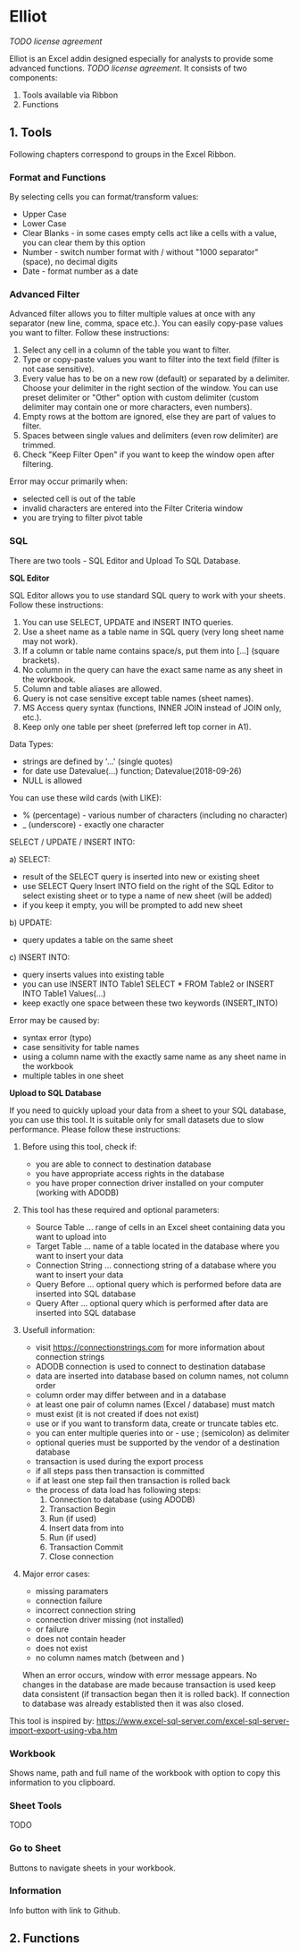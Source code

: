# Elliot

*TODO license agreement*

Elliot is an Excel addin designed especially for analysts to provide some advanced functions. *TODO license agreement*. It consists of two components:

1. Tools available via Ribbon
2. Functions

## 1. Tools

Following chapters correspond to groups in the Excel Ribbon.

### Format and Functions

By selecting cells you can format/transform values:

- Upper Case
- Lower Case
- Clear Blanks - in some cases empty cells act like a cells with a value, you can clear them by this option
- Number - switch number format with / without "1000 separator" (space), no decimal digits
- Date - format number as a date

### Advanced Filter

Advanced filter allows you to filter multiple values at once with any separator (new line, comma, space etc.). You can easily copy-pase values you want to filter. Follow these instructions:

1. Select any cell in a column of the table you want to filter.
2. Type or copy-paste values you want to filter into the text field (filter is not case sensitive).
3. Every value has to be on a new row (default) or separated by a delimiter. Choose your delimiter in the right section of the window. You can use preset delimiter or "Other" option with custom delimiter (custom delimiter may contain one or more characters, even numbers).
4. Empty rows at the bottom are ignored, else they are part of values to filter.
5. Spaces between single values and delimiters (even row delimiter) are trimmed.
6. Check "Keep Filter Open" if you want to keep the window open after filtering.

Error may occur primarily when:
- selected cell is out of the table
- invalid characters are entered into the Filter Criteria window
- you are trying to filter pivot table

### SQL

There are two tools - SQL Editor and Upload To SQL Database.

**SQL Editor**

SQL Editor allows you to use standard SQL query to work with your sheets. Follow these instructions:

1. You can use SELECT, UPDATE and INSERT INTO queries.
2. Use a sheet name as a table name in SQL query (very long sheet name may not work).
3. If a column or table name contains space/s, put them into [...] (square brackets).
4. No column in the query can have the exact same name as any sheet in the workbook.
5. Column and table aliases are allowed.
6. Query is not case sensitive except table names (sheet names).
7. MS Access query syntax (functions, INNER JOIN instead of JOIN only, etc.).
8. Keep only one table per sheet (preferred left top corner in A1).

Data Types:
- strings are defined by '...' (single quotes)
- for date use Datevalue(...) function; Datevalue(2018-09-26)
- NULL is allowed

You can use these wild cards (with LIKE):
- % (percentage) - various number of characters (including no character)
- _ (underscore) - exactly one character

SELECT / UPDATE / INSERT INTO:

a) SELECT:
- result of the SELECT query is inserted into new or existing sheet
- use SELECT Query Insert INTO field on the right of the SQL Editor
  to select existing sheet or to type a name of new sheet (will be added)
- if you keep it empty, you will be prompted to add new sheet

b) UPDATE:
- query updates a table on the same sheet

c) INSERT INTO:
- query inserts values into existing table
- you can use INSERT INTO Table1 SELECT * FROM Table2 or INSERT
  INTO Table1 Values(...)
- keep exactly one space between these two keywords (INSERT_INTO)

Error may be caused by:
- syntax error (typo)
- case sensitivity for table names
- using a column name with the exactly same name as any sheet name in the workbook
- multiple tables in one sheet

**Upload to SQL Database**

If you need to quickly upload your data from a sheet to your SQL database, you can use this tool. It is suitable only for small datasets due to slow performance. Please follow these instructions:

1. Before using this tool, check if:
    - you are able to connect to destination database
    - you have appropriate access rights in the database
    - you have proper connection driver installed on your computer (working with ADODB)

2. This tool has these required and optional parameters:
    - Source Table ... range of cells in an Excel sheet containing data you want to upload into <Target Table>
    - Target Table ... name of a table located in the database where you want to insert your data
    - Connection String ... connectiong string of a database where you want to insert your data
    - Query Before ... optional query which is performed before data are inserted into SQL database
    - Query After ... optional query which is performed after data are inserted into SQL database

3. Usefull information:
    - visit <https://connectionstrings.com> for more information about connection strings
    - ADODB connection is used to connect to destination database
    - data are inserted into database based on column names, not column order
    - column order may differ between <Source Table> and <Target Table> in a database
    - at least one pair of column names (Excel / database) must match
    - <Target Table> must exist (it is not created if does not exist)
    - use <Query Before> or <Query After> if you want to transform data, create or truncate tables etc.
    - you can enter multiple queries into <Query Before> or <Query After> - use ; (semicolon) as delimiter
    - optional queries must be supported by the vendor of a destination database
    - transaction is used during the export process
    - if all steps pass then transaction is committed
    - if at least one step fail then transaction is rolled back
    - the process of data load has following steps:
      1. Connection to database (using ADODB)
      2. Transaction Begin
      3. Run <Query Before> (if used)
      4. Insert data from <Source Table> into <Target Table>
      5. Run <Query After> (if used)
      6. Transaction Commit
      7. Close connection

4. Major error cases:
    - missing paramaters
    - connection failure
    - incorrect connection string
    - connection driver missing (not installed)
    - <Query Before> or <Query After> failure
    - <Source Table> does not contain header
    - <Target Table> does not exist
    - no column names match (between <Source Table> and <Target Tabe>) 

    When an error occurs, window with error message appears. No changes in the database are made because transaction is used keep data consistent (if transaction began then it is rolled back). If connection to database was already establisted then it was also closed.

This tool is inspired by:
https://www.excel-sql-server.com/excel-sql-server-import-export-using-vba.htm


### Workbook

Shows name, path and full name of the workbook with option to copy this information to you clipboard.

### Sheet Tools

TODO

### Go to Sheet

Buttons to navigate sheets in your workbook.

### Information

Info button with link to Github.


## 2. Functions
